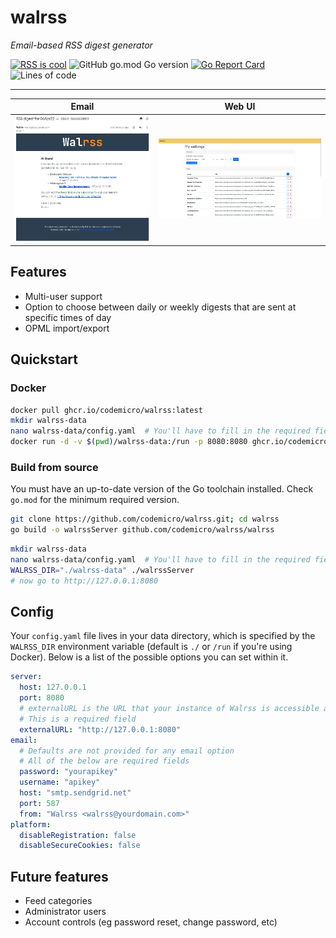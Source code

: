 # walrss

*Email-based RSS digest generator*

[![RSS is cool](https://img.shields.io/badge/rss-is%20cool-orange?logo=rss)](https://github.com/codemicro/walrss/releases.atom) ![GitHub go.mod Go version](https://img.shields.io/github/go-mod/go-version/codemicro/walrss) [![Go Report Card](https://goreportcard.com/badge/github.com/codemicro/walrss)](https://goreportcard.com/report/github.com/codemicro/walrss) ![Lines of code](https://img.shields.io/tokei/lines/github/codemicro/walrss)

---

| Email                                                | Web UI                                   |
|------------------------------------------------------|------------------------------------------|
| ![Sample email](.github/screenshots/sampleEmail.png) | ![Web UI](.github/screenshots/webUI.png) |

## Features

* Multi-user support
* Option to choose between daily or weekly digests that are sent at specific times of day
* OPML import/export

## Quickstart

### Docker

```bash
docker pull ghcr.io/codemicro/walrss:latest
mkdir walrss-data
nano walrss-data/config.yaml  # You'll have to fill in the required fields detailed below
docker run -d -v $(pwd)/walrss-data:/run -p 8080:8080 ghcr.io/codemicro/walrss:latest
```

### Build from source

You must have an up-to-date version of the Go toolchain installed. Check `go.mod` for the minimum required version.

```bash
git clone https://github.com/codemicro/walrss.git; cd walrss
go build -o walrssServer github.com/codemicro/walrss/walrss
```

```bash
mkdir walrss-data
nano walrss-data/config.yaml  # You'll have to fill in the required fields detailed below
WALRSS_DIR="./walrss-data" ./walrssServer
# now go to http://127.0.0.1:8080
```

## Config

Your `config.yaml` file lives in your data directory, which is specified by the `WALRSS_DIR` environment variable (default is `./` or `/run` if you're using Docker). Below is a list of the possible options you can set within it.

```yaml
server:
  host: 127.0.0.1
  port: 8080
  # externalURL is the URL that your instance of Walrss is accessible at
  # This is a required field
  externalURL: "http://127.0.0.1:8080"
email:
  # Defaults are not provided for any email option
  # All of the below are required fields
  password: "yourapikey"
  username: "apikey"
  host: "smtp.sendgrid.net"
  port: 587
  from: "Walrss <walrss@yourdomain.com>"
platform:
  disableRegistration: false
  disableSecureCookies: false
```

## Future features

* Feed categories
* Administrator users
* Account controls (eg password reset, change password, etc)
